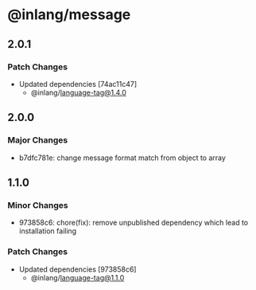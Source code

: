 # @inlang/message

## 2.0.1

### Patch Changes

- Updated dependencies [74ac11c47]
  - @inlang/language-tag@1.4.0

## 2.0.0

### Major Changes

- b7dfc781e: change message format match from object to array

## 1.1.0

### Minor Changes

- 973858c6: chore(fix): remove unpublished dependency which lead to installation failing

### Patch Changes

- Updated dependencies [973858c6]
  - @inlang/language-tag@1.1.0
